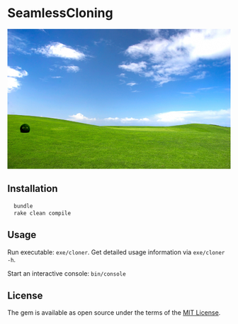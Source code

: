 # SeamlessCloning

![alt text](https://github.com/simplay/seamless_cloning/blob/master/doc/result.png "Example output produced after running 2000 iterations")

## Installation

```
  bundle
  rake clean compile
```

## Usage

Run executable: `exe/cloner`. Get detailed usage information via `exe/cloner -h`.

Start an interactive console: `bin/console`

## License

The gem is available as open source under the terms of the [MIT License](https://opensource.org/licenses/MIT).
